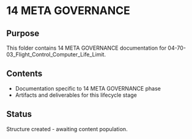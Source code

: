 # 14 META GOVERNANCE

## Purpose
This folder contains 14 META GOVERNANCE documentation for 04-70-03_Flight_Control_Computer_Life_Limit.

## Contents
- Documentation specific to 14 META GOVERNANCE phase
- Artifacts and deliverables for this lifecycle stage

## Status
Structure created - awaiting content population.
